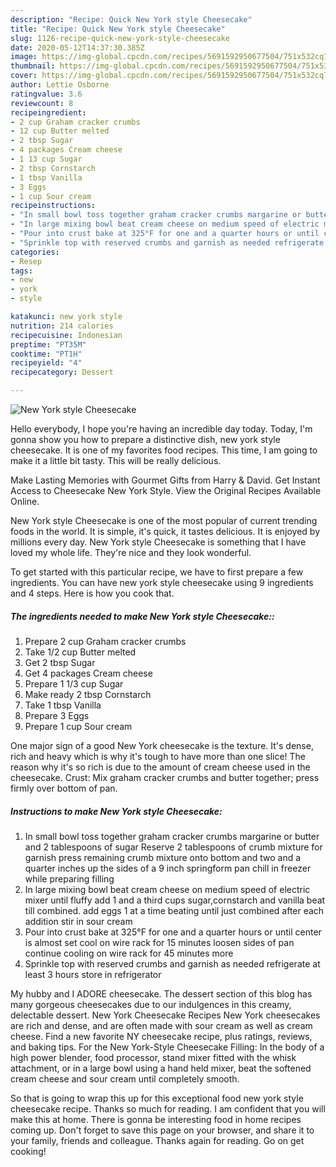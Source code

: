 ```yaml
---
description: "Recipe: Quick New York style Cheesecake"
title: "Recipe: Quick New York style Cheesecake"
slug: 1126-recipe-quick-new-york-style-cheesecake
date: 2020-05-12T14:37:30.385Z
image: https://img-global.cpcdn.com/recipes/5691592950677504/751x532cq70/new-york-style-cheesecake-recipe-main-photo.jpg
thumbnail: https://img-global.cpcdn.com/recipes/5691592950677504/751x532cq70/new-york-style-cheesecake-recipe-main-photo.jpg
cover: https://img-global.cpcdn.com/recipes/5691592950677504/751x532cq70/new-york-style-cheesecake-recipe-main-photo.jpg
author: Lettie Osborne
ratingvalue: 3.6
reviewcount: 8
recipeingredient:
- 2 cup Graham cracker crumbs
- 12 cup Butter melted
- 2 tbsp Sugar
- 4 packages Cream cheese
- 1 13 cup Sugar
- 2 tbsp Cornstarch
- 1 tbsp Vanilla
- 3 Eggs
- 1 cup Sour cream
recipeinstructions:
- "In small bowl toss together graham cracker crumbs margarine or butter and 2 tablespoons of sugar Reserve 2 tablespoons of crumb mixture for garnish press remaining crumb mixture onto bottom and two and a quarter inches up the sides of a 9 inch springform pan chill in freezer while preparing filling"
- "In large mixing bowl beat cream cheese on medium speed of electric mixer until fluffy add 1 and a third cups sugar,cornstarch and vanilla beat till combined. add eggs 1 at a time beating until just combined after each addition stir in sour cream"
- "Pour into crust bake at 325°F for one and a quarter hours or until center is almost set cool on wire rack for 15 minutes loosen sides of pan continue cooling on wire rack for 45 minutes more"
- "Sprinkle top with reserved crumbs and garnish as needed refrigerate at least 3 hours store in refrigerator"
categories:
- Resep
tags:
- new
- york
- style

katakunci: new york style
nutrition: 214 calories
recipecuisine: Indonesian
preptime: "PT35M"
cooktime: "PT1H"
recipeyield: "4"
recipecategory: Dessert

---
```



![New York style Cheesecake](https://img-global.cpcdn.com/recipes/5691592950677504/751x532cq70/new-york-style-cheesecake-recipe-main-photo.jpg)

Hello everybody, I hope you're having an incredible day today. Today, I'm gonna show you how to prepare a distinctive dish, new york style cheesecake. It is one of my favorites food recipes. This time, I am going to make it a little bit tasty. This will be really delicious.

Make Lasting Memories with Gourmet Gifts from Harry &amp; David. Get Instant Access to Cheesecake New York Style. View the Original Recipes Available Online.

New York style Cheesecake is one of the most popular of current trending foods in the world. It is simple, it's quick, it tastes delicious. It is enjoyed by millions every day. New York style Cheesecake is something that I have loved my whole life. They're nice and they look wonderful.


To get started with this particular recipe, we have to first prepare a few ingredients. You can have new york style cheesecake using 9 ingredients and 4 steps. Here is how you cook that.

##### The ingredients needed to make New York style Cheesecake::

1. Prepare 2 cup Graham cracker crumbs
1. Take 1/2 cup Butter melted
1. Get 2 tbsp Sugar
1. Get 4 packages Cream cheese
1. Prepare 1 1/3 cup Sugar
1. Make ready 2 tbsp Cornstarch
1. Take 1 tbsp Vanilla
1. Prepare 3 Eggs
1. Prepare 1 cup Sour cream


One major sign of a good New York cheesecake is the texture. It&#39;s dense, rich and heavy which is why it&#39;s tough to have more than one slice! The reason why it&#39;s so rich is due to the amount of cream cheese used in the cheesecake. Crust: Mix graham cracker crumbs and butter together; press firmly over bottom of pan. 

##### Instructions to make New York style Cheesecake:

1. In small bowl toss together graham cracker crumbs margarine or butter and 2 tablespoons of sugar Reserve 2 tablespoons of crumb mixture for garnish press remaining crumb mixture onto bottom and two and a quarter inches up the sides of a 9 inch springform pan chill in freezer while preparing filling
1. In large mixing bowl beat cream cheese on medium speed of electric mixer until fluffy add 1 and a third cups sugar,cornstarch and vanilla beat till combined. add eggs 1 at a time beating until just combined after each addition stir in sour cream
1. Pour into crust bake at 325°F for one and a quarter hours or until center is almost set cool on wire rack for 15 minutes loosen sides of pan continue cooling on wire rack for 45 minutes more
1. Sprinkle top with reserved crumbs and garnish as needed refrigerate at least 3 hours store in refrigerator


My hubby and I ADORE cheesecake. The dessert section of this blog has many gorgeous cheesecakes due to our indulgences in this creamy, delectable dessert. New York Cheesecake Recipes New York cheesecakes are rich and dense, and are often made with sour cream as well as cream cheese. Find a new favorite NY cheesecake recipe, plus ratings, reviews, and baking tips. For the New York-Style Cheesecake Filling: In the body of a high power blender, food processor, stand mixer fitted with the whisk attachment, or in a large bowl using a hand held mixer, beat the softened cream cheese and sour cream until completely smooth. 

So that is going to wrap this up for this exceptional food new york style cheesecake recipe. Thanks so much for reading. I am confident that you will make this at home. There is gonna be interesting food in home recipes coming up. Don't forget to save this page on your browser, and share it to your family, friends and colleague. Thanks again for reading. Go on get cooking!
